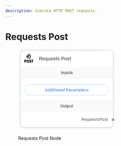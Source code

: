 ```yaml
---
description: Execute HTTP POST requests.
---
```


# Requests Post

<figure><img src="../../../.gitbook/assets/image (7).png" alt="" width="307"><figcaption><p>Requests Post Node</p></figcaption></figure>
